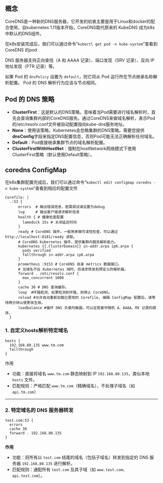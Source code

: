 ## 概念

CoreDNS是一种新的DNS服务器，它开发的初衷主要是用于Linux和docker的配合使用，自kubernetes 1.11版本开始，CoreDNS取代原来的 KubeDNS 成为k8s中默认的DNS组件。

在k8s安装完成后，我们可以通过命令“`kubectl get pod -n kube-system`”查看到 CoreDNS 的pod

DNS 服务器支持正向查找（A 和 AAAA 记录）、端口发现（SRV 记录）、反向 IP 地址发现（PTR 记录）等。

如果 Pod 的 `dnsPolicy` 设置为 `default`，则它将从 Pod 运行所在节点继承名称解析配置。 Pod 的 DNS 解析行为应该与节点相同。

## Pod 的 DNS 策略

- **ClusterFirst**：这是默认的DNS策略，意味着当Pod需要进行域名解析时，首先会查询集群内部的CoreDNS服务。通过CoreDNS来做域名解析，表示Pod的/etc/resolv.conf文件被自动配置指向kube-dns服务地址。
- **None**：使用该策略，Kubernetes会忽略集群的DNS策略。需要您提供**dnsConfig**字段来指定DNS配置信息，否则Pod可能无法正确解析任何域名。
- **Default**：Pod直接继承集群节点的域名解析配置。
- **ClusterFirstWithHostNet**：强制在hostNetwork网络模式下使用ClusterFirst策略（默认使用Default策略）。

## coredns ConfigMap

在k8s集群配置完成后，我们可以通过命令“`kubectl edit configmap coredns -n kube-system`”查看到相应的配置文件

```
Corefile: |
  .:53 {
      errors  # 输出错误信息，若需调试请设置为debug
      log     # 输出客户端请求解析信息
      health { # 健康检查配置
        lameduck 15s # 关闭延迟时间
      }
      ready # CoreDNS 插件，一般用来做可读性检查，可以通过 http://localhost:8181/ready 读取。
      # CoreDNS Kubernetes 插件，提供集群内服务解析能力。
      kubernetes {{.ClusterDomain}} in-addr.arpa ip6.arpa {
        pods verified
        fallthrough in-addr.arpa ip6.arpa
      }
      prometheus :9153 # CoreDNS 自身 metrics 数据接口。
      # 当域名不在 Kubernetes 域时，将请求转发到预定义的解析器。
      forward . /etc/resolv.conf { 
        max_concurrent 1000
      }
      cache 30 # DNS 查询缓存。
      loop  #环路检测，如果检测到环路，则停止 CoreDNS。
      reload #允许自动重新加载已更改的 Corefile, 编辑 ConfigMap 配置后，请等待两分钟以使更改生效。
      loadbalance #循环 DNS 负载均衡器，可以在答案中随机 A、AAAA、MX 记录的顺序。
  }
```

### 1. 自定义hosts解析特定域名

```plaintext
hosts {
  192.168.80.135 www.tm.com
  fallthrough
}
```

作用

- 功能：直接将域名 `www.tm.com` 静态映射到 IP `192.168.80.135`，类似本地 `hosts` 文件。
- 匹配规则：严格匹配 `www.tm.com`（精确域名），不处理子域名（如 `api.tm.com`）

------

### 2. 特定域名的 DNS 服务器转发

```plaintext
test.com:53 {
  errors
  cache 30
  forward . 192.168.80.135
}
```

**作用**

- 功能：将所有以 `test.com` 结尾的域名（包括子域名）转发到指定的 DNS 服务器 `192.168.80.135` 进行解析。
- 匹配规则：通配所有 `test.com` 及其子域（如 `www.test.com`、`api.test.com`）。